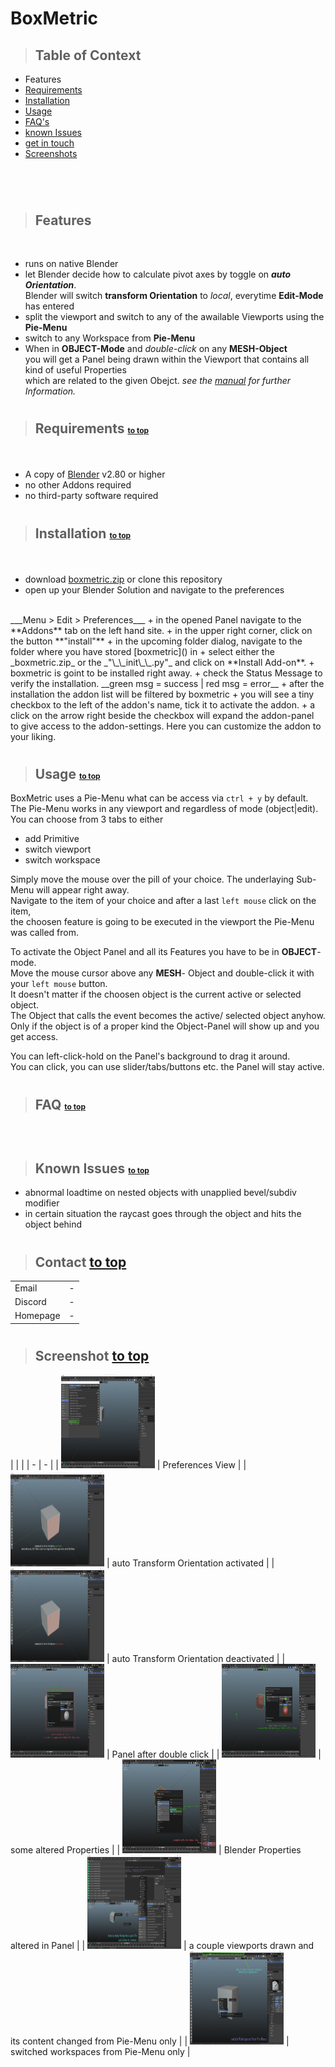 # BoxMetric
<sub id="top"></sub>

>## Table of Context
+ Features
+ <a href="#require">Requirements</a>
+ <a href="#install">Installation</a>
+ <a href="#use">Usage</a>
+ <a href="#faq">FAQ's</a>
+ <a href="#issues">known Issues</a>
+ <a href="#contact">get in touch</a>
+ <a href="#screenshots">Screenshots</a>

#



<br />

>## Features

<br />

* runs on native Blender
* let Blender decide how to calculate pivot axes by toggle on _**auto Orientation**_. <br />Blender will switch **transform Orientation** to _local_, everytime **Edit-Mode** has entered
* split the viewport and switch to any of the awailable Viewports using the **Pie-Menu**
* switch to any Workspace from **Pie-Menu**
* When in **OBJECT-Mode** and _double-click_ on any **MESH-Object** <br />you will get a Panel being drawn within the Viewport that contains all kind of useful Properties <br />which are related to the given Obejct. _see the [manual](docs\manual.md) for further Information._



#

>## Requirements <a href="#top" style="font-size:12px">to top</a>
<sub id="require"></sub>
<br />

+ A copy of [Blender](https://www.blender.org/download/) v2.80 or higher
+ no other Addons required
+ no third-party software required

#

>## Installation <a href="#top" style="font-size:12px">to top</a>
<sub id="install"></sub>
<br />

+ download [boxmetric.zip]() or clone this repository
+ open up your Blender Solution and navigate to the preferences
<br>
___Menu > Edit > Preferences___
+ in the opened Panel navigate to the **Addons** tab on the left hand site.
+ in the upper right corner, click on the button **"install"**
+ in the upcoming folder dialog, navigate to the folder where you have stored [boxmetric]() in
+ select either the _boxmetric.zip_ or the _"\_\_init\_\_.py"_ and click on **Install Add-on**.
+ boxmetric is goint to be installed right away.
+ check the Status Message to verify the installation. __green msg = success | red msg = error__ 
+ after the installation the addon list will be filtered by boxmetric
+ you will see a tiny checkbox to the left of the addon's name, tick it to activate the addon.
+ a click on the arrow right beside the checkbox will expand the addon-panel<br> to give access to the addon-settings. Here you can customize the addon to your liking.


#

>## Usage <a href="#top" style="font-size:12px">to top</a>
<sub id="use"></sub>


BoxMetric uses a Pie-Menu what can be access via `ctrl + y` by default.<br>
The Pie-Menu works in any viewport and regardless of mode (object|edit).<br>
You can choose from 3 tabs to either
+ add Primitive
+ switch viewport
+ switch workspace

Simply move the mouse over the pill of your choice. The underlaying Sub-Menu will appear right away.<br>
Navigate to the item of your choice and after a last `left mouse` click on the item,<br>
the choosen feature is going to be executed in the viewport the Pie-Menu was called from.

To activate the Object Panel and all its Features you have to be in **OBJECT**- mode.<br>
Move the mouse cursor above any **MESH**- Object and double-click it with your `left mouse` button.<br>It doesn't matter if the choosen object is the current active or selected object.<br>The Object that calls the event becomes the active/ selected object anyhow.<br>
Only if the object is of a proper kind the Object-Panel will show up and you get access.<br>

You can left-click-hold on the Panel's background to drag it around.<br>
You can click, you can use slider/tabs/buttons etc. the Panel will stay active.<br>

#

>## FAQ <a href="#top" style="font-size:12px">to top</a>
<sub id="faq"></sub>
<br />

#

>## Known Issues <a href="#top" style="font-size:12px;">to top</a>
<sub id="issues"></sub>

* abnormal loadtime on nested objects with unapplied bevel/subdiv modifier
* in certain situation the raycast goes through the object and hits the object behind

#

>## Contact <a href="#top" width="12px">to top</a>
<sub id="contact"></sub>

|  |  |
| --- | -------|
| Email | - |
| Discord | - |
| Homepage | - |

#

>## Screenshot <a href="#top" width="12px">to top</a>
<sub id="screenshot"></sub>
| | |
| - | - |
| <img src="images/eary_stage/active_prefs.png" width="150px" height="150"> | Preferences View |
| <img src="images/eary_stage/autoOrient.png" width="150px" height="150"> | auto Transform Orientation activated |
| <img src="images/eary_stage/no_autoOrient.png" width="150px" height="150"> | auto Transform Orientation deactivated |
| <img src="images/eary_stage/panel_active.png" width="150px" height="150"> | Panel after double click |
| <img src="images/eary_stage/panel_changings.png" width="150px" height="150"> | some altered Properties |
| <img src="images/eary_stage/prop_tuning.png" width="150px" height="150"> | Blender Properties altered in Panel |
| <img src="images/eary_stage/viewport_madness.png" width="150px" height="150"> | a couple viewports drawn and its content changed from Pie-Menu only |
| <img src="images/eary_stage/workspaces.png" width="150px" height="150"> | switched workspaces from Pie-Menu only |
